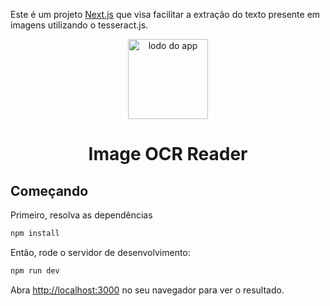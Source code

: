 Este é um projeto [Next.js](https://nextjs.org/) que visa facilitar a extração do texto presente em imagens utilizando o tesseract.js.

<p align="center">
    <img alt="lodo do app" height="128" src="/src/app/favicon.ico">
    <h1 align="center">Image OCR Reader</h1>
</p>

## Começando

Primeiro, resolva as dependências

```bash
npm install
```

Então, rode o servidor de desenvolvimento:

```bash
npm run dev
```

Abra [http://localhost:3000](http://localhost:3000) no seu navegador para ver o resultado.
